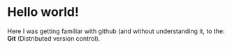 # Hello world!
Here I was getting familiar with github (and without understanding it, to the: <b>Git</b> (Distributed version control).
